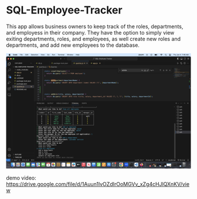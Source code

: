 # SQL-Employee-Tracker

This app allows business owners to keep track of the roles, departments, and employess in their company. They have the option to simply view exiting departments, roles, and employees, as well create new roles and departments, and add new employees to the database. 

<img src="Screenshot 2024-01-04 at 7.46.25 AM.png">
 
demo video:  https://drive.google.com/file/d/1Auun1lvOZdIrOoMGVv_xZg4cHJlQXnKV/view

